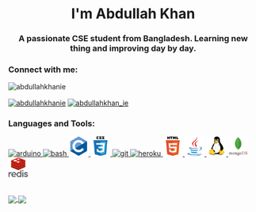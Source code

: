 <h1 align="center">I'm Abdullah Khan</h1>
<h3 align="center">A passionate CSE student from Bangladesh. Learning new thing and improving day by day.</h3>



<h3 align="left">Connect with me:</h3>  <p align="left"> <img src="https://komarev.com/ghpvc/?username=abdullahkhanie&label=Profile%20views&color=0e75b6&style=flat" alt="abdullahkhanie" /> </p>
<p align="left">
<a href="https://linkedin.com/in/abdullahkhanie" target="blank"><img align="center" src="https://raw.githubusercontent.com/rahuldkjain/github-profile-readme-generator/master/src/images/icons/Social/linked-in-alt.svg" alt="abdullahkhanie" height="30" width="40" /></a>
<a href="https://instagram.com/abdullahkhanie" target="blank"><img align="center" src="https://raw.githubusercontent.com/rahuldkjain/github-profile-readme-generator/master/src/images/icons/Social/instagram.svg" alt="abdullahkhan_ie" height="30" width="40" /></a>
</p>

<h3 align="left">Languages and Tools:</h3>
<p align="left"> <a href="https://www.arduino.cc/" target="_blank" rel="noreferrer"> <img src="https://cdn.worldvectorlogo.com/logos/arduino-1.svg" alt="arduino" width="40" height="40"/> </a> <a href="https://www.gnu.org/software/bash/" target="_blank" rel="noreferrer"> <img src="https://th.bing.com/th/id/OIP.gKcd9736DDaxWIr1Mt51QgHaHa?rs=1&pid=ImgDetMain" alt="bash" width="40" height="40"/> </a> <a href="https://www.cprogramming.com/" target="_blank" rel="noreferrer"> <img src="https://raw.githubusercontent.com/devicons/devicon/master/icons/c/c-original.svg" alt="c" width="40" height="40"/> </a> <a href="https://www.w3schools.com/css/" target="_blank" rel="noreferrer"> <img src="https://raw.githubusercontent.com/devicons/devicon/master/icons/css3/css3-original-wordmark.svg" alt="css3" width="40" height="40"/> </a> <a href="https://git-scm.com/" target="_blank" rel="noreferrer"> <img src="https://www.vectorlogo.zone/logos/git-scm/git-scm-icon.svg" alt="git" width="40" height="40"/> </a> <a href="https://heroku.com" target="_blank" rel="noreferrer"> <img src="https://www.vectorlogo.zone/logos/heroku/heroku-icon.svg" alt="heroku" width="40" height="40"/> </a> <a href="https://www.w3.org/html/" target="_blank" rel="noreferrer"> <img src="https://raw.githubusercontent.com/devicons/devicon/master/icons/html5/html5-original-wordmark.svg" alt="html5" width="40" height="40"/> </a> <a href="https://www.java.com" target="_blank" rel="noreferrer"> <img src="https://raw.githubusercontent.com/devicons/devicon/master/icons/java/java-original.svg" alt="java" width="40" height="40"/> </a> <a href="https://www.linux.org/" target="_blank" rel="noreferrer"> <img src="https://raw.githubusercontent.com/devicons/devicon/master/icons/linux/linux-original.svg" alt="linux" width="40" height="40"/> </a> <a href="https://www.mongodb.com/" target="_blank" rel="noreferrer"> <img src="https://raw.githubusercontent.com/devicons/devicon/master/icons/mongodb/mongodb-original-wordmark.svg" alt="mongodb" width="40" height="40"/> </a> <a href="https://redis.io" target="_blank" rel="noreferrer"> <img src="https://raw.githubusercontent.com/devicons/devicon/master/icons/redis/redis-original-wordmark.svg" alt="redis" width="40" height="40"/> </a> </p>

<br>
<a align="center" href="https://github.com/abdullahkhanie/github-readme-stats">
  <img height=200 align="center" src="https://github-readme-stats.vercel.app/api?username=abdullahkhanie&theme=radical" />
</a>
<a align="center" href="https://github.com/abdullahkhanie/convoychat">
  <img height=200 align="center" src="https://github-readme-stats.vercel.app/api/top-langs?username=abdullahkhanie&layout=compact&langs_count=8&theme=radical&card_width=320" />
</a>
</center>

<!---
<p><img align="left" src="https://github-readme-stats.vercel.app/api/top-langs?username=abdullahkhanie&show_icons=true&locale=en&layout=compact" alt="abdullahkhanie" /></p>
<h3 align="left">Support:</h3>
<p><a href="https://www.buymeacoffee.com/abdullahkhanie"> <img align="left" src="https://cdn.buymeacoffee.com/buttons/v2/default-yellow.png" height="50" width="210" alt="abdullahkhanie" /></a></p><br><br>
-->
<!---
![Top Langs](https://github-readme-stats.vercel.app/api/top-langs/?username=abdullahkhanie&layout=compact&show_icons=true&theme=radical)
![Anurag's GitHub stats](https://github-readme-stats.vercel.app/api?username=abdullahkhanie&hide=contribs,prs&theme=radical)
![Anurag's GitHub stats](https://github-readme-stats.vercel.app/api?username=abdullahkhanie&show_icons=true&theme=radical)
![Anurag's GitHub stats](https://github-readme-stats.vercel.app/api?username=abdullahkhanie&show=reviews,discussions_started,discussions_answered,prs_merged,prs_merged_percentage)
-->

